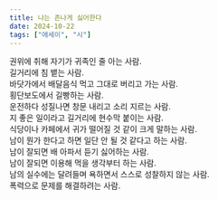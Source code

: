 ```yaml
---
title: 나는 존나게 싫어한다
date: 2024-10-22
tags: ["에세이", "시"]
---
```


권위에 취해 자기가 귀족인 줄 아는 사람.  
길거리에 침 뱉는 사람.  
바닷가에서 배달음식 먹고 그대로 버리고 가는 사람.  
횡단보도에서 길빵하는 사람.  
운전하다 성질나면 창문 내리고 소리 지르는 사람.  
지 좋은 일이라고 길거리에 현수막 붙이는 사람.  
식당이나 카페에서 귀가 떨어질 것 같이 크게 말하는 사람.  
남이 뭔가 한다고 하면 일단 안 될 것 같다고 하는 사람.  
남이 잘되면 배 아파서 듣기 싫어하는 사람.  
남이 잘되면 이용해 먹을 생각부터 하는 사람.  
남의 실수에는 달려들며 욕하면서 스스로 성찰하지 않는 사람.  
폭력으로 문제를 해결하려는 사람.